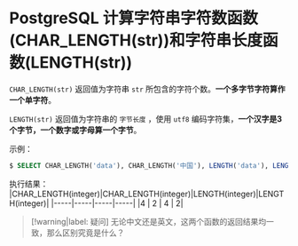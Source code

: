 # PostgreSQL 计算字符串字符数函数(CHAR_LENGTH(str))和字符串长度函数(LENGTH(str))

`CHAR_LENGTH(str)` 返回值为字符串 `str` 所包含的字符个数。**一个多字节字符算作一个单字符**。

`LENGTH(str)` 返回值为字符串的 `字节长度` ，使用 `utf8` 编码字符集，**一个汉字是3个字节，一个数字或字母算一个字节**。

示例：

```sql
$ SELECT CHAR_LENGTH('data'), CHAR_LENGTH('中国'), LENGTH('data'), LENGTH('中国');
```

执行结果：
|CHAR_LENGTH(integer)|CHAR_LENGTH(integer)|LENGTH(integer)|LENGTH(integer)|
|-----|-----|-----|-----|
|4 |           2 |      4 |      2|

> [!warning|label: 疑问]
> 无论中文还是英文，这两个函数的返回结果均一致，那么区别究竟是什么？
